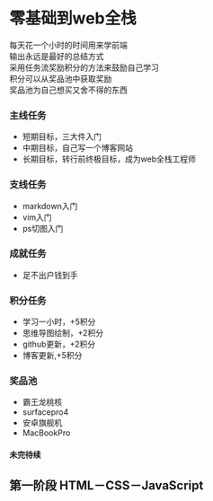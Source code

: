 零基础到web全栈
===

每天花一个小时的时间用来学前端<br>
输出永远是最好的总结方式<br>
采用任务流奖励积分的方法来鼓励自己学习<br>
积分可以从奖品池中获取奖励<br>
奖品池为自己想买又舍不得的东西<br>
### 主线任务
* 短期目标，三大件入门
* 中期目标，自己写一个博客网站
* 长期目标，转行前终极目标，成为web全栈工程师<br>
### 支线任务
* markdown入门
* vim入门
* ps切图入门<br>
### 成就任务
* 足不出户钱到手<br>
### 积分任务
* 学习一小时，+5积分
* 思维导图绘制，+2积分
* github更新，+2积分
* 博客更新,+5积分<br>

### 奖品池
* 霸王龙桃核
* surfacepro4
* 安卓旗舰机
* MacBookPro<br>
#### 未完待续<br>
## 第一阶段 HTML－CSS－JavaScript
